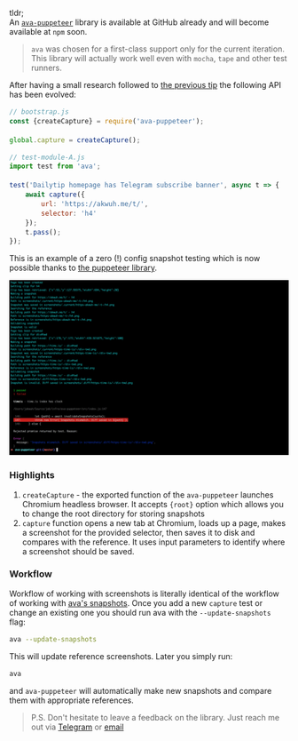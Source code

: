tldr;  
An [`ava-puppeteer`][3] library is available at GitHub already and will become available at `npm` soon.

> `ava` was chosen for a first-class support only for the current iteration. This library will actually work well even with `mocha`, `tape` and other test runners.

After having a small research followed to [the previous tip][1] the following API has been evolved:

```js
// bootstrap.js
const {createCapture} = require('ava-puppeteer');

global.capture = createCapture();
```

```js
// test-module-A.js
import test from 'ava';

test('Dailytip homepage has Telegram subscribe banner', async t => {
    await capture({
        url: 'https://akwuh.me/t/',
        selector: 'h4'
    });
    t.pass();
});
```

This is an example of a zero (!) config snapshot testing which is now possible thanks to [the puppeteer library][2].

![ava-puppeteer](./ava-puppeteer.png)

### Highlights

1. `createCapture` - the exported function of the `ava-puppeteer` launches Chromium headless browser. It accepts `{root}` option which allows you to change the root directory for storing snapshots
2. `capture` function opens a new tab at Chromium, loads up a page, makes a screenshot for the provided selector, then saves it to disk and compares with the reference. It uses input parameters to identify where a screenshot should be saved.

### Workflow

Workflow of working with screenshots is literally identical of the workflow of working with [ava's snapshots][4]. Once you add a new `capture` test or change an existing one you should run ava with the `--update-snapshots` flag:

```bash
ava --update-snapshots
```

This will update reference screenshots. Later you simply run:

```bash
ava
```

and `ava-puppeteer` will automatically make new snapshots and compare them with appropriate references.

> P.S. Don't hesitate to leave a feedback on the library. Just reach me out via [Telegram](https://t.me/jakwuh) or [email](mailto:jakwuh@gmail.com)


[1]: https://akwuh.me/t/44/
[2]: https://github.com/GoogleChrome/puppeteer
[3]: https://github.com/jakwuh/ava-puppeteer
[4]: https://github.com/avajs/ava#snapshot-testing
